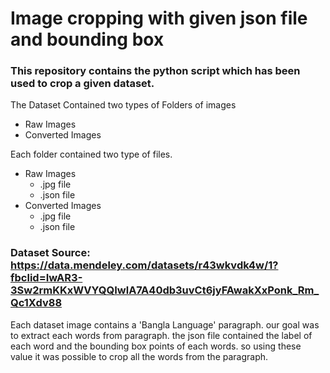 # Image cropping with given json file and bounding box
### This repository contains the python script which has been used to crop a given dataset.
 
The Dataset Contained two types of Folders of images 
* Raw Images 
* Converted Images

Each folder contained two type of files.

* Raw Images
  * .jpg file
  * .json file
* Converted Images
  * .jpg file
  * .json file
 
 
 ### Dataset Source: https://data.mendeley.com/datasets/r43wkvdk4w/1?fbclid=IwAR3-3Sw2rmKKxWVYQQIwlA7A40db3uvCt6jyFAwakXxPonk_Rm_Qc1Xdv88
 
 Each dataset image contains a 'Bangla Language' paragraph. our goal was to extract each words from paragraph.
 the json file contained the label of each word and the bounding box points of each words. so using these value
 it was possible to crop all the words from the paragraph.
